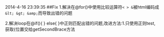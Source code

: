 2014-4-16 23:39:35
##Fix
1.解决在@for()中使用比较运算符`< > &`被html编码成`&lt; &gt; &amp;`而导致出错的问题

2.解决loop在@if(){ } else{ }中正则匹配出错的问题,改进方法:1.只使用正则test,获取{位置交给getSecondBrace方法